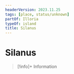 ```yaml
---
headerVersion: 2023.11.25
tags: [place, status/unknown]
partOf: Illoria
typeOf: island
title: Silanus
---
```

# Silanus
>[!info]+ Information  
>   
>> 


